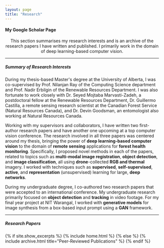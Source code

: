 ```yaml
---
layout: page
title: "Research"
---
```


<h4 href="https://scholar.google.com/citations?user=rwVTegUAAAAJ&hl=en&oi=ao">My Google Scholar Page</h4>

<p align="center">This section summarises my research interests and is an archive of the research papers I have written and published. I primarily work in the domain of deep learning-based computer vision.</p>

---

<h5>Summary of Research Interests</h5>

During my thesis-based Master's degree at the University of Alberta, I was co-supervised by Prof. Nilanjan Ray of the Computing Science department and Prof. Nadir Erbilgin of the Renewable Resources Department. I was also fortunate to work closely with Dr. Seyed Mojtaba Marvasti-Zadeh, a postdoctoral fellow at the Renewable Resources Department,  Dr. Guillermo Castilla, a remote sensing research scientist at the Canadian Forest Service (Natural Resources Canada), and Dr. Devin Goodsman, an entomologist also working at Natural Resources Canada.

Working with my supervisors and collaborators, I have written two first-author research papers and have another one upcoming at a top computer vision conference. The research involved in all three papers was centered around my thesis, bringing the power of **deep learning-based computer vision** to the domain of **remote sensing** applications for **forest health monitoring**. Specifically, I proposed novel methods in each of the papers, related to topics such as **multi-modal image registration**, **object detection**, and **image classification**, all using **drone**-collected **RGB and thermal** imagery. I worked with techniques such as **supervised**, **self-supervised**, **active**, and **representation** (unsupervised) learning for large, **deep networks**.

During my undergraduate degree, I co-authored two research papers that were accepted to an international conference. My undergraduate research primarily focused on **object detection** and **tracking** in video footage. For my final year project at NIT Warangal, I worked with **generative models** for image synthesis from a box-based input prompt using a **GAN** framework.



---

<h5> Research Papers </h5>
 
{% if site.show_excerpts %}
  {% include home.html %}
{% else %}
  {% include archive.html title="Peer-Reviewed Publications" %}
{% endif %}
